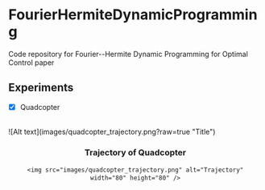 # FourierHermiteDynamicProgramming
Code repository for Fourier--Hermite Dynamic Programming for Optimal Control paper

<!-- ROADMAP -->
## Experiments

- [x] Quadcopter
<!-- Quadcopter trajectory -->

<br />
![Alt text](images/quadcopter_trajectory.png?raw=true "Title")
<div align="center">
  

  <h3 align="center">Trajectory of Quadcopter</h3>

  <p align="center">
    
    <img src="images/quadcopter_trajectory.png" alt="Trajectory" width="80" height="80" />
  </p>
</div>

